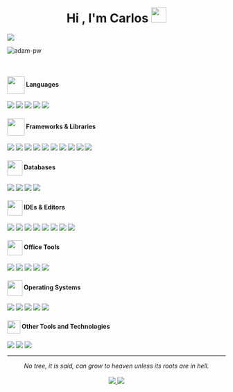 <h1 align="center">Hi , I'm Carlos <img src="https://media.giphy.com/media/hvRJCLFzcasrR4ia7z/giphy.gif" width="35"></h1>

<a href="https://github.com/DenverCoder1/readme-typing-svg">
  <img src="https://readme-typing-svg.herokuapp.com?font=Fira+Code&color=00F7FF&size=24&center=true&vCenter=true&width=1500&height=120&lines=Estudiante+y+autodidacta+apasionado+por+la+tecnología;Actualmente+usando+Java,+JavaFX,+Spring+Boot,+SQL,+HTML,+CSS,+JavaScript,+React,+PHP,+Laravel,+...;Aprendiendo+cada+día;Y+con+ganas+de+seguir+aprendiendo+y+creciendo">
</a>
<p><img align="center" src="https://github.com/Adam-pw/Adam-pw/blob/main/animation_500_kxa883sd.gif" alt="adam-pw" /></p>
</br>

<h4> 
  <!--<img src="https://media2.giphy.com/media/QssGEmpkyEOhBCb7e1/giphy.gif?cid=ecf05e47a0n3gi1bfqntqmob8g9aid1oyj2wr3ds3mg700bl&rid=giphy.gif" width ="35">-->
  <img src="https://img.icons8.com/ios-filled/50/source-code.png" width="40" style="vertical-align: middle;">
  <b>  Languages</b> </h4>
<span> 
  <img src="https://img.shields.io/badge/HTML5-E34F26?style=for-the-badge&logo=html5&logoColor=white">
  <img src="https://img.shields.io/badge/CSS3-1572B6?style=for-the-badge&logo=css3&logoColor=white">
  <img src="https://img.shields.io/badge/JavaScript-F7DF1E?style=for-the-badge&logo=javascript&logoColor=black">
  <img src="https://img.shields.io/badge/Java-ED8B00?style=for-the-badge&logo=java&logoColor=white">
  <img src="https://img.shields.io/badge/PHP-777BB4?style=for-the-badge&logo=php&logoColor=white">
</span>

<h4>
  <img src="https://img.icons8.com/ios-filled/50/module.png" width="40" style="vertical-align: middle;">
  <b> Frameworks & Libraries </b>
</h4>

<span>
  <img src="https://img.shields.io/badge/Bootstrap-563D7C?style=for-the-badge&logo=bootstrap&logoColor=white">
  <img src="https://img.shields.io/badge/Spring_Boot-6DB33F?style=for-the-badge&logo=springboot&logoColor=white">
  <img src="https://img.shields.io/badge/Laravel-FF2D20?style=for-the-badge&logo=laravel&logoColor=white">
  <img src="https://img.shields.io/badge/React-61DAFB?style=for-the-badge&logo=react&logoColor=black">
  <img src="https://img.shields.io/badge/SASS-CC6699?style=for-the-badge&logo=sass&logoColor=white">
  <img src="https://img.shields.io/badge/JavaFX-26A69A?style=for-the-badge&logo=openjdk&logoColor=white">
  <img src="https://img.shields.io/badge/Hibernate-59666C?style=for-the-badge&logo=hibernate&logoColor=white">
  <img src="https://img.shields.io/badge/JPA_Data-007396?style=for-the-badge&logo=java&logoColor=white">
  <img src="https://img.shields.io/badge/JWT-000000?style=for-the-badge&logo=json&logoColor=white">
  <img src="https://img.shields.io/badge/Spring_Security-6DB33F?style=for-the-badge&logo=spring&logoColor=white">
</span>

<h4>
   <img src="https://img.icons8.com/ios-filled/50/database.png" width="35" style="vertical-align: middle;">
  <b> Databases </b>
</h4>

<span>
  <img src="https://img.shields.io/badge/SQL-003B57?style=for-the-badge&logo=mysql&logoColor=white">
  <img src="https://img.shields.io/badge/PostgreSQL-4169E1?style=for-the-badge&logo=postgresql&logoColor=white">
  <img src="https://img.shields.io/badge/Oracle-F80000?style=for-the-badge&logo=oracle&logoColor=white">
  <img src="https://img.shields.io/badge/Firebase-FFCA28?style=for-the-badge&logo=firebase&logoColor=black">
</span>

<h4>
  <img src="https://img.icons8.com/ios-filled/50/developer.png" width="35" style="vertical-align: middle;">
  <b> IDEs & Editors </b>
</h4>

<span>
  <img src="https://img.shields.io/badge/Visual_Studio_Code-0078D4?style=for-the-badge&logo=visual%20studio%20code&logoColor=white">
  <img src="https://img.shields.io/badge/NetBeans-1B6AC6?style=for-the-badge&logo=apache-netbeans-ide&logoColor=white">
  <img src="https://img.shields.io/badge/IntelliJ_IDEA-000000?style=for-the-badge&logo=intellijidea&logoColor=white">
  <img src="https://img.shields.io/badge/Android_Studio-3DDC84?style=for-the-badge&logo=android-studio&logoColor=white">
  <img src="https://img.shields.io/badge/Eclipse-2C2255?style=for-the-badge&logo=eclipseide&logoColor=white">
  <img src="https://img.shields.io/badge/Spring_Tool_Suite-6DB33F?style=for-the-badge&logo=spring&logoColor=white">
  <img src="https://img.shields.io/badge/Atom-66595C?style=for-the-badge&logo=atom&logoColor=white">
  <img src="https://img.shields.io/badge/Notepad++-90E59A?style=for-the-badge&logo=notepadplusplus&logoColor=black">
</span>

<h4>
  <img src="https://img.icons8.com/ios-filled/50/document.png" width="35" style="vertical-align: middle;">
  <b> Office Tools </b>
</h4>

<span>
  <img src="https://img.shields.io/badge/Microsoft_Excel-217346?style=for-the-badge&logo=microsoft-excel&logoColor=white">
  <img src="https://img.shields.io/badge/Microsoft_Word-2B579A?style=for-the-badge&logo=microsoft-word&logoColor=white">
  <img src="https://img.shields.io/badge/Microsoft_Access-A4373A?style=for-the-badge&logo=microsoft-access&logoColor=white">
  <img src="https://img.shields.io/badge/LibreOffice-18A303?style=for-the-badge&logo=libreoffice&logoColor=white">
  <img src="https://img.shields.io/badge/Microsoft_PowerPoint-B7472A?style=for-the-badge&logo=microsoft-powerpoint&logoColor=white">
</span>

<h4>
  <img src="https://img.icons8.com/ios-filled/50/monitor.png" width="35" style="vertical-align: middle;">
  <b> Operating Systems </b>
</h4>

<span>
  <img src="https://img.shields.io/badge/Android-3DDC84?style=for-the-badge&logo=android&logoColor=white">
  <img src="https://img.shields.io/badge/Chrome_OS-4285F4?style=for-the-badge&logo=googlechrome&logoColor=white">
  <img src="https://img.shields.io/badge/Lubuntu-0068C8?style=for-the-badge&logo=lubuntu&logoColor=white">
  <img src="https://img.shields.io/badge/Ubuntu-E95420?style=for-the-badge&logo=ubuntu&logoColor=white">
  <img src="https://img.shields.io/badge/Windows_11-0078D6?style=for-the-badge&logo=windows11&logoColor=white">
</span>

<!--<h4> 🛠️ <b>Other Tools and Technologies</b> </h4>-->
<h4>
  <img src="https://em-content.zobj.net/thumbs/240/apple/354/hammer-and-wrench_1f6e0-fe0f.png" width="30" style="vertical-align: middle;">
  <b> Other Tools and Technologies </b>
</h4>

<span>
  <img src="https://img.shields.io/badge/Git-F05032?style=for-the-badge&logo=git&logoColor=white">
  <img src="https://img.shields.io/badge/Xampp-F37623?style=for-the-badge&logo=xampp&logoColor=white">
  <img src="https://img.shields.io/badge/Figma-F24E1E?style=for-the-badge&logo=figma&logoColor=white">
</span>

<hr>
<p align="center">
   <i>No tree, it is said, can grow to heaven unless its roots are in hell.</i>
   <br><br>
   <a target="_blank" href="https://www.linkedin.com/in/carlos-engui-garcia-ba0301332/">
     <img src="https://img.shields.io/badge/-LinkedIn-0077B5?style=for-the-badge&logo=Linkedin&logoColor=white">
   </a>
   <a target="_blank" href="mailto:carlosengui10@gmail.com">
     <img src="https://img.shields.io/badge/-Gmail-D14836?style=for-the-badge&logo=Gmail&logoColor=white">
   </a>
</p>


<!--
**enguidev/enguidev** is a ✨ _special_ ✨ repository because its `README.md` (this file) appears on your GitHub profile.

Here are some ideas to get you started:

- 🔭 I’m currently working on ...
- 🌱 I’m currently learning ...
- 👯 I’m looking to collaborate on ...
- 🤔 I’m looking for help with ...
- 💬 Ask me about ...
- 📫 How to reach me: ...
- 😄 Pronouns: ...
- ⚡ Fun fact: ...
-->
